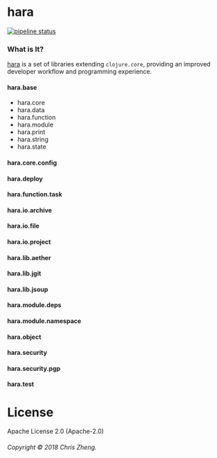 # hara

[![pipeline status](https://travis-ci.org/zcaudate/hara.svg?branch=master)](https://travis-ci.org/zcaudate/hara)

### What is It?

[hara](https://zcaudate.github.io/hara) is a set of libraries extending `clojure.core`, providing an improved developer workflow and programming experience.

#### hara.base

- hara.core
- hara.data
- hara.function
- hara.module
- hara.print
- hara.string
- hara.state

#### hara.core.config

#### hara.deploy

#### hara.function.task

#### hara.io.archive

#### hara.io.file

#### hara.io.project

#### hara.lib.aether

#### hara.lib.jgit

#### hara.lib.jsoup

#### hara.module.deps

#### hara.module.namespace

#### hara.object

#### hara.security

#### hara.security.pgp

#### hara.test

# License

Apache License 2.0 (Apache-2.0) 

###### Copyright © 2018 Chris Zheng.
